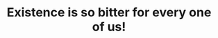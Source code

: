 ---
title: "Existence is so bitter for every one of us!"
quote: "Existence is so bitter for every one of us! Ought we not forgive others much, my friend, if we wish to be forgiven ourselves?"
attribution: "Émile Zola, *Nana* (1880)"
layout: quote
tags:
  - Émile Zola
  - quote
---